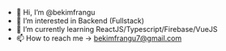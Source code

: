 - 👋 Hi, I’m @bekimfrangu
- 👀 I’m interested in Backend (Fullstack)
- 🌱 I’m currently learning ReactJS/Typescript/Firebase/VueJS
- 📫 How to reach me -> bekimfrangu7@gmail.com

<?php

namespace BekimFrangu;

class About extends Me
{

    public function technologies(): array
    {
        return [
            PHP::class,
            Laravel::class,
            Lumen::class,
            Javascript::class,
            NodeJS::class,
            Vuejs::class,
            ReactJS::class,
            TailwindCss::class,
            Firebase::class,
            MySQL::class,
            MSSQL::class,
            MongoDB::class,
        ];
    }

    public function getFutureGoal(): string
    {
        return 'To contribute to open source.';
    }
}
<!---
bekimfrangu/bekimfrangu is a ✨ special ✨ repository because its `README.md` (this file) appears on your GitHub profile.
You can click the Preview link to take a look at your changes.
--->
